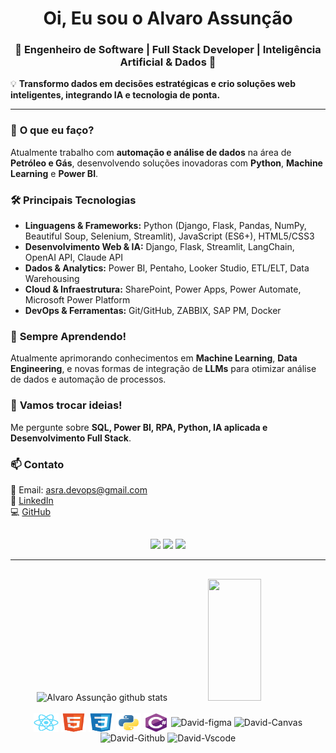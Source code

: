 
<h1 align= "center">Oi, Eu sou o Alvaro Assunção</h1>


<h3 align="center">🚀 Engenheiro de Software | Full Stack Developer | Inteligência Artificial & Dados 🚀</h3>

💡 **Transformo dados em decisões estratégicas e crio soluções web inteligentes, integrando IA e tecnologia de ponta.**  

---

### 🔭 **O que eu faço?**  
Atualmente trabalho com **automação e análise de dados** na área de **Petróleo e Gás**, desenvolvendo soluções inovadoras com **Python**, **Machine Learning** e **Power BI**.  

### 🛠 **Principais Tecnologias**  
- **Linguagens & Frameworks:** Python (Django, Flask, Pandas, NumPy, Beautiful Soup, Selenium, Streamlit), JavaScript (ES6+), HTML5/CSS3  
- **Desenvolvimento Web & IA:** Django, Flask, Streamlit, LangChain, OpenAI API, Claude API  
- **Dados & Analytics:** Power BI, Pentaho, Looker Studio, ETL/ELT, Data Warehousing  
- **Cloud & Infraestrutura:** SharePoint, Power Apps, Power Automate, Microsoft Power Platform  
- **DevOps & Ferramentas:** Git/GitHub, ZABBIX, SAP PM, Docker  

### 🌱 **Sempre Aprendendo!**  
Atualmente aprimorando conhecimentos em **Machine Learning**, **Data Engineering**, e novas formas de integração de **LLMs** para otimizar análise de dados e automação de processos.  

### 💬 **Vamos trocar ideias!**  
Me pergunte sobre **SQL, Power BI, RPA, Python, IA aplicada e Desenvolvimento Full Stack**.  

### 📫 **Contato**  
📧 Email: asra.devops@gmail.com  
🔗 [LinkedIn](https://www.linkedin.com/)  
💻 [GitHub](https://github.com/)  

##
 <div align= "center">
  <a href="https://instagram.com/alvaroassuncione" target="_blank"><img src="https://img.shields.io/badge/-Instagram-%23E4405F?style=for-the-badge&logo=instagram&logoColor=white" target="_blank"></a>
  <a href = "mailto:asra.devops@gmail.com"><img src="https://img.shields.io/badge/-Gmail-%23333?style=for-the-badge&logo=gmail&logoColor=white" target="_blank"></a>
  <a href="https://www.linkedin.com/in/alvaroassuncao/" target="_blank"><img src="https://img.shields.io/badge/-LinkedIn-%230077B5?style=for-the-badge&logo=linkedin&logoColor=white" target="_blank"></a> 
  </div>


----------------------------------------------------------------------------------------------------------------------------------------
##

<div align="center">  
  <img width="49%" height="195px" src="https://github-readme-stats.vercel.app/api?username=alvarorosaassuncao&show_icons=true&count_private=true&hide_border=true&title_color=00bfbf&icon_color=00bfbf&text_color=c9d1d9&bg_color=0d1117" alt="Alvaro Assunção github stats" /> 
  <img width="41%" height="195px" src="https://github-readme-stats.vercel.app/api/top-langs/?username=alvarorosaassuncao&layout=compact&hide_border=true&title_color=00bfbf&text_color=00bfbf&bg_color=0d1117"
  <div/>
 
<div align= "center" style="display: inline_block"><br>
  
  <img align="center" alt="David-React" height="30" width="40" src="https://raw.githubusercontent.com/devicons/devicon/master/icons/react/react-original.svg">
  <img align="center" alt="David-HTML" height="30" width="40" src="https://raw.githubusercontent.com/devicons/devicon/master/icons/html5/html5-original.svg">
  <img align="center" alt="David-CSS" height="30" width="40" src="https://raw.githubusercontent.com/devicons/devicon/master/icons/css3/css3-original.svg">
  <img align="center" alt="David-Python" height="30" width="40" src="https://raw.githubusercontent.com/devicons/devicon/master/icons/python/python-original.svg">
  <img align="center" alt="David-Csharp" height="30" width="40" src="https://raw.githubusercontent.com/devicons/devicon/master/icons/csharp/csharp-original.svg">
  <img align="center" alt="David-figma" height="30" width="40" src="https://cdn.jsdelivr.net/gh/devicons/devicon/icons/figma/figma-original.svg" />
  <img align="center" alt="David-Canvas" height="30" width="40" src="https://cdn.jsdelivr.net/gh/devicons/devicon/icons/canva/canva-original.svg" />
  <img align="center" alt="David-Github" height="30" width="40" src="https://cdn.jsdelivr.net/gh/devicons/devicon/icons/github/github-original.svg" />
  <img align="center" alt="David-Vscode" height="30" width="40" src="https://cdn.jsdelivr.net/gh/devicons/devicon/icons/vscode/vscode-original.svg" />
   
  </div>
  
##

 

